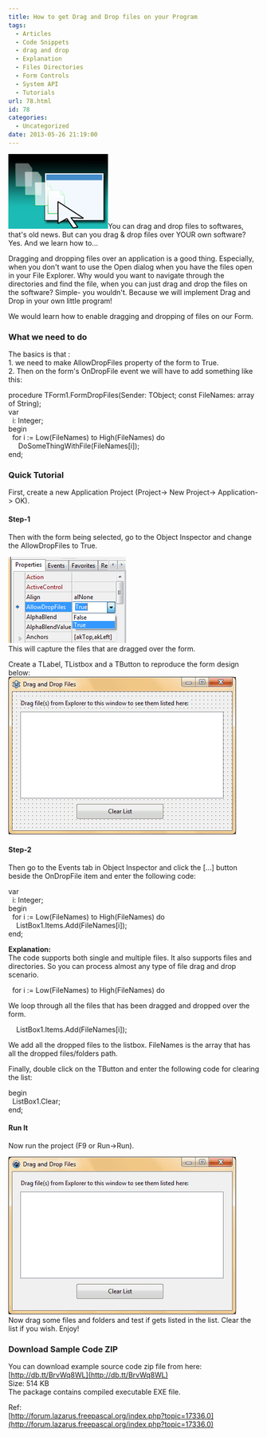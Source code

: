 ```yaml
---
title: How to get Drag and Drop files on your Program
tags:
  - Articles
  - Code Snippets
  - drag and drop
  - Explanation
  - Files Directories
  - Form Controls
  - System API
  - Tutorials
url: 78.html
id: 78
categories:
  - Uncategorized
date: 2013-05-26 21:19:00
---
```


![](drag-drop-files-lazarus-form/drag-drop-thumb.jpg)You can drag and drop files to softwares, that's old news. But can you drag & drop files over YOUR own software? Yes. And we learn how to...  
  
  
Dragging and dropping files over an application is a good thing. Especially, when you don't want to use the Open dialog when you have the files open in your File Explorer. Why would you want to navigate through the directories and find the file, when you can just drag and drop the files on the software? Simple- you wouldn't. Because we will implement Drag and Drop in your own little program!  
  
We would learn how to enable dragging and dropping of files on our Form.  
  

### What we need to do

The basics is that :  
1\. we need to make AllowDropFiles property of the form to True.  
2\. Then on the form's OnDropFile event we will have to add something like this:  
  
procedure TForm1.FormDropFiles(Sender: TObject; const FileNames: array of String);  
var  
  i: Integer;  
begin  
  for i := Low(FileNames) to High(FileNames) do  
     DoSomeThingWithFile(FileNames\[i\]);  
end;  
  

### Quick Tutorial

  
First, create a new Application Project (Project-> New Project-> Application-> OK).  
  

#### Step-1

Then with the form being selected, go to the Object Inspector and change the AllowDropFiles to True.  
  
![](drag-drop-files-lazarus-form/allowdropfiles-lazarus.gif)  
This will capture the files that are dragged over the form.  
  
Create a TLabel, TListbox and a TButton to reproduce the form design below:  
![](drag-drop-files-lazarus-form/drag-and-drop-form-layout.gif)  

#### Step-2

Then go to the Events tab in Object Inspector and click the \[...\] button beside the OnDropFile item and enter the following code:  
  
var  
  i: Integer;  
begin  
  for i := Low(FileNames) to High(FileNames) do  
    ListBox1.Items.Add(FileNames\[i\]);  
end;  
  
**Explanation:**  
The code supports both single and multiple files. It also supports files and directories. So you can process almost any type of file drag and drop scenario.  
  
  for i := Low(FileNames) to High(FileNames) do  
  
We loop through all the files that has been dragged and dropped over the form.  
  
    ListBox1.Items.Add(FileNames\[i\]);  
  
We add all the dropped files to the listbox. FileNames is the array that has all the dropped files/folders path.  
  
Finally, double click on the TButton and enter the following code for clearing the list:  
  
begin  
  ListBox1.Clear;  
end;  
  

#### Run It

Now run the project (F9 or Run->Run).  
  
![](drag-drop-files-lazarus-form/drag-drop-file-lazarus.gif)  
Now drag some files and folders and test if gets listed in the list. Clear the list if you wish. Enjoy!  
  

### Download Sample Code ZIP

You can download example source code zip file from here: [http://db.tt/BrvWq8WL](http://db.tt/BrvWq8WL)  
Size: 514 KB  
The package contains compiled executable EXE file.  
  
Ref:  
[http://forum.lazarus.freepascal.org/index.php?topic=17336.0](http://forum.lazarus.freepascal.org/index.php?topic=17336.0)